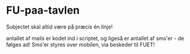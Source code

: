 # FU-paa-tavlen

Subjectet skal altid være på præcis én linje! 

antallet af mails er kodet ind i scriptet, og ligeså er antallet af sms'er - de følges ad!
Sms'er styres over mobilen, via beskeder til FUET!
